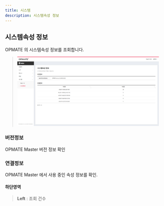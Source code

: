 ```yaml
---
title: 시스템
description: 시스템속성 정보
---
```


<link rel="stylesheet" type="text/css" href="../css/opme.css">

<!-- Defined -->
[system-dtl]: img/system-dtl.png

## 시스템속성 정보  
OPMATE 의 시스템속성 정보를 조회합니다.  

> ![시스템속성 정보][system-dtl]

### 버전정보  
OPMATE Master 버전 정보 확인  


### 연결정보  
OPMATE Master 에서 사용 중인 속성 정보를 확인.
 

#### 하단영역
> **Left** : 조회 건수  

